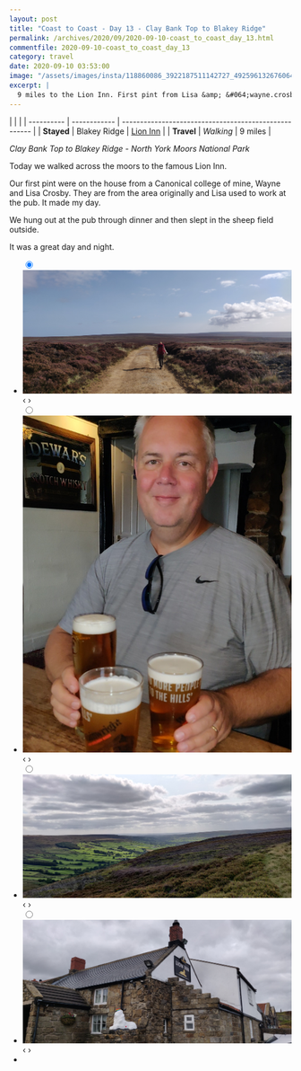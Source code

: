 ```yaml
---
layout: post
title: "Coast to Coast - Day 13 - Clay Bank Top to Blakey Ridge"
permalink: /archives/2020/09/2020-09-10-coast_to_coast_day_13.html
commentfile: 2020-09-10-coast_to_coast_day_13
category: travel
date: 2020-09-10 03:53:00
image: "/assets/images/insta/118860086_3922187511142727_4925961326760647930_n_17885263783692987.jpg"
excerpt: |
  9 miles to the Lion Inn. First pint from Lisa &amp; &#064;wayne.crosby.96! Thank you. Made my day!
---
```


|            |              |
| ---------- | ------------ | ----------------------------------------------------- |
| **Stayed** | Blakey Ridge | [Lion Inn](https://maps.app.goo.gl/UfeSUBmNGwDGnsE77) |
| **Travel** | _Walking_    | 9 miles                                               |

_Clay Bank Top to Blakey Ridge - North York Moors National Park_

Today we walked across the moors to the famous Lion Inn.

Our first pint were on the house from a Canonical college of mine, Wayne and Lisa Crosby. They are from the area originally and Lisa used to work at the pub. It made my day.

We hung out at the pub through dinner and then slept in the sheep field outside.

It was a great day and night.

<ul class="slides">
    <input type="radio" name="radio-btn" id="img-1" checked="checked" />
    <li class="slide-container">
        <div class="slide">
          <a href="/assets/images/insta/IMG_20200910_101511.jpg"><img src="/assets/images/insta/IMG_20200910_101511.jpg" /></a>
        </div>
        <div class="nav">
             <label for="img-4" class="prev">&#x2039;</label>
             <label for="img-2" class="next">&#x203a;</label>
         </div>
    </li>    <input type="radio" name="radio-btn" id="img-2"  />
    <li class="slide-container">
        <div class="slide">
          <a href="/assets/images/insta/4773217b-bf7b-4f1c-8197-9bcb1661abaf.jpg"><img src="/assets/images/insta/4773217b-bf7b-4f1c-8197-9bcb1661abaf.jpg" /></a>
        </div>
        <div class="nav">
             <label for="img-1" class="prev">&#x2039;</label>
             <label for="img-3" class="next">&#x203a;</label>
         </div>
    </li>    <input type="radio" name="radio-btn" id="img-3"  />
    <li class="slide-container">
        <div class="slide">
          <a href="/assets/images/insta/IMG_20200910_121611.jpg"><img src="/assets/images/insta/IMG_20200910_121611.jpg" /></a>
        </div>
        <div class="nav">
             <label for="img-2" class="prev">&#x2039;</label>
             <label for="img-4" class="next">&#x203a;</label>
         </div>
    </li>
    <input type="radio" name="radio-btn" id="img-4" />
    <li class="slide-container">
        <div class="slide">
          <a href="/assets/images/insta/IMG_20200910_123904.jpg"><img src="/assets/images/insta/IMG_20200910_123904.jpg" /></a>
        </div>
        <div class="nav">
             <label for="img-3" class="prev">&#x2039;</label>
             <label for="img-1" class="next">&#x203a;</label>
         </div>
    </li>
  <li class="nav-dots">
      <label for="img-1" class="nav-dot" id="img-dot-1"></label>      <label for="img-2" class="nav-dot" id="img-dot-2"></label>      <label for="img-3" class="nav-dot" id="img-dot-3"></label>
      <label for="img-4" class="nav-dot" id="img-dot-4"></label>
  </li>
</ul>
